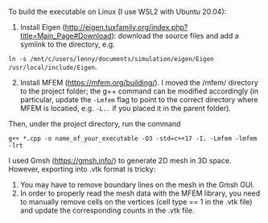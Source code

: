 To build the executable on Linux (I use WSL2 with Ubuntu 20.04): 

1. Install Eigen (http://eigen.tuxfamily.org/index.php?title=Main_Page#Download): 
download the source files and add a symlink to the directory, e.g.

``ln -s /mnt/c/users/lenny/documents/simulation/eigen/Eigen /usr/local/include/Eigen``.

2. Install MFEM (https://mfem.org/building/). I moved the /mfem/ directory to the project
folder; the g++ command can be modified accordingly (in particular, update the `-Lmfem` flag
to point to the correct directory where MFEM is locatied, e.g. `-L..` if you placed it
in the parent folder).

Then, under the project directory, run the command 

``g++ *.cpp -o name_of_your_executable -O3 -std=c++17 -I. -Lmfem -lmfem -lrt``

I used Gmsh (https://gmsh.info/) to generate 2D mesh in 3D space. However, exporting
into .vtk format is tricky:
  1. You may have to remove boundary lines on the mesh in the Gmsh GUI.
  2. In order to properly read the mesh data with the MFEM library, you need to 
  manually remove cells on the vertices (cell type == 1 in the .vtk file)
  and update the corresponding counts in the .vtk file. 
